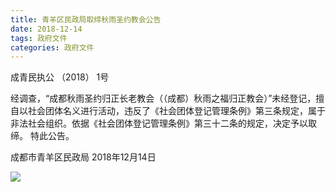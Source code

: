 ```yaml
---
title: 青羊区民政局取缔秋雨圣约教会公告
date: 2018-12-14
tags: 政府文件
categories: 政府文件
---
```


成青民执公 （2018） 1号

经调查，“成都秋雨圣约归正长老教会（（成都）秋雨之福归正教会）”未经登记，擅自以社会团体名义进行活动，违反了《社会团体登记管理条例》第三条规定，属于非法社会组织。依据《社会团体登记管理条例》第三十二条的规定，决定予以取缔。
特此公告。

成都市青羊区民政局
2018年12月14日

![](https://images2.imgbox.com/41/db/IKTmUm5D_o.png)